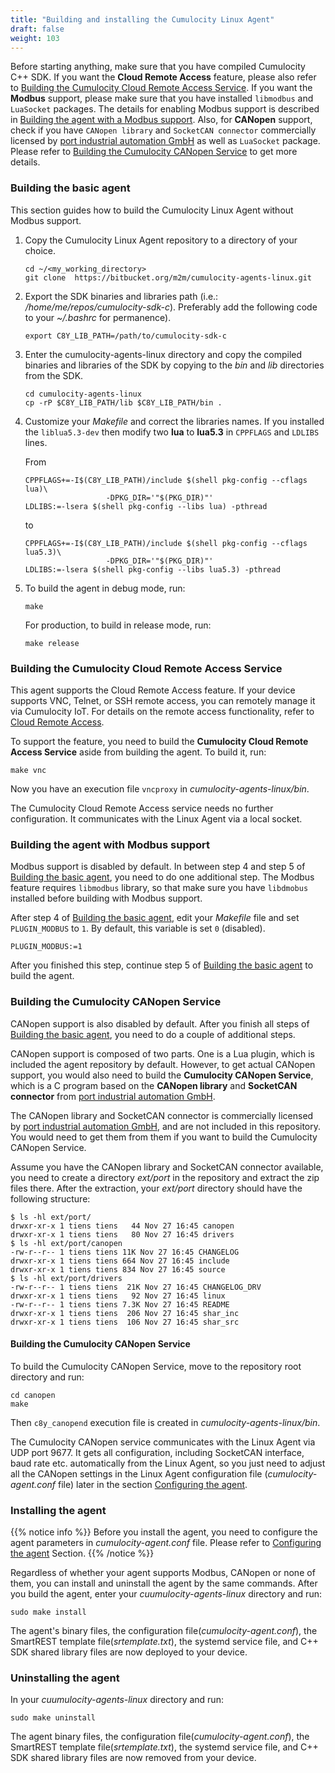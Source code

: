 ```yaml
---
title: "Building and installing the Cumulocity Linux Agent"
draft: false
weight: 103
---
```


Before starting anything, make sure that you have compiled Cumulocity C++ SDK.
If you want the **Cloud Remote Access** feature, please also refer to [Building the Cumulocity Cloud Remote Access Service](#building-the-cumulocity-cloud-remote-access-service).
If you want the **Modbus** support, please make sure that you have installed `libmodbus` and `LuaSocket` packages. The details for enabling Modbus support is described in [Building the agent with a Modbus support](#building-the-agent-with-modbus-support).
Also, for **CANopen** support, check if you have `CANopen library` and `SocketCAN connector` commercially licensed by [port industrial automation GmbH](https://www.port.de/en/products/canopen/software.html) as well as `LuaSocket` package. Please refer to  [Building the Cumulocity CANopen Service](#building-the-cumulocity-cloud-remote-access-service) to get more details.

### Building the basic agent
This section guides how to build the Cumulocity Linux Agent without Modbus support.

1. Copy the Cumulocity Linux Agent repository to a directory of your choice.
    ```shell
    cd ~/<my_working_directory>
    git clone  https://bitbucket.org/m2m/cumulocity-agents-linux.git
    ```

2. Export the SDK binaries and libraries path (i.e.: _/home/me/repos/cumulocity-sdk-c_). Preferably add the following code to your _~/.bashrc_ for permanence).
    ```shell
    export C8Y_LIB_PATH=/path/to/cumulocity-sdk-c
    ```

3. Enter the cumulocity-agents-linux directory and copy the compiled binaries and libraries of the SDK by copying to the _bin_ and _lib_ directories from the SDK.
    ```shell
    cd cumulocity-agents-linux
    cp -rP $C8Y_LIB_PATH/lib $C8Y_LIB_PATH/bin .
    ```

4. Customize your _Makefile_ and correct the libraries names. If you installed the `liblua5.3-dev` then modify two **lua** to **lua5.3** in `CPPFLAGS` and `LDLIBS` lines.

   From
    ```shell
    CPPFLAGS+=-I$(C8Y_LIB_PATH)/include $(shell pkg-config --cflags lua)\
                      -DPKG_DIR='"$(PKG_DIR)"'
    LDLIBS:=-lsera $(shell pkg-config --libs lua) -pthread
    ```
    to
    ```shell
    CPPFLAGS+=-I$(C8Y_LIB_PATH)/include $(shell pkg-config --cflags lua5.3)\
                      -DPKG_DIR='"$(PKG_DIR)"'
    LDLIBS:=-lsera $(shell pkg-config --libs lua5.3) -pthread
    ```

5. To build the agent in debug mode, run:
    ```shell
    make
    ```
    For production, to build in release mode, run:
    ```shell
    make release
    ```

### Building the Cumulocity Cloud Remote Access Service
This agent supports the Cloud Remote Access feature. If your device supports VNC, Telnet, or SSH remote access, you can remotely manage it via Cumulocity IoT. For details on the remote access functionality, refer to [Cloud Remote Access](https://cumulocity.com/guides/users-guide/optional-services#cloud-remote-access).

To support the feature, you need to build the **Cumulocity Cloud Remote Access Service** aside from building the agent. To build it, run:
```shell
make vnc
```
Now you have an execution file `vncproxy` in _cumulocity-agents-linux/bin_.

The Cumulocity Cloud Remote Access service needs no further configuration. It communicates with the Linux Agent via a local socket.

### Building the agent with Modbus support
Modbus support is disabled by default. In between step 4 and step 5 of [Building the basic agent](#basicagent), you need to do one additional step. The Modbus feature requires `libmodbus` library, so that make sure you have `libdmobus` installed before building with Modbus support.

After step 4 of [Building the basic agent](#basicagent), edit your _Makefile_ file and set `PLUGIN_MODBUS` to `1`. By default, this variable is set `0` (disabled).

```shell
PLUGIN_MODBUS:=1
```

After you finished this step, continue step 5 of [Building the basic agent](#building-the-basic-agent) to build the agent.

### Building the Cumulocity CANopen Service
CANopen support is also disabled by default. After you finish all steps of [Building the basic agent](#building-the-basic-agent), you need to do a couple of additional steps.

CANopen support is composed of two parts. One is a Lua plugin, which is included the agent repository by default. However, to get actual CANopen support, you would also need to build the **Cumulocity CANopen Service**, which is a C program based on the **CANopen library** and **SocketCAN connector** from [port industrial automation GmbH](https://www.port.de/en/products/canopen/software.html).

The CANopen library and SocketCAN connector is commercially licensed by [port industrial automation GmbH](https://www.port.de/en/products/canopen/software.html), and are not included in this repository. You would need to get them from them if you want to build the Cumulocity CANopen Service.

Assume you have the CANopen library and SocketCAN connector available, you need to create a directory _ext/port_ in the repository and extract the zip files there. After the extraction, your _ext/port_ directory should have the following structure:

```shell
$ ls -hl ext/port/
drwxr-xr-x 1 tiens tiens   44 Nov 27 16:45 canopen
drwxr-xr-x 1 tiens tiens   80 Nov 27 16:45 drivers
$ ls -hl ext/port/canopen
-rw-r--r-- 1 tiens tiens 11K Nov 27 16:45 CHANGELOG
drwxr-xr-x 1 tiens tiens 664 Nov 27 16:45 include
drwxr-xr-x 1 tiens tiens 834 Nov 27 16:45 source
$ ls -hl ext/port/drivers
-rw-r--r-- 1 tiens tiens  21K Nov 27 16:45 CHANGELOG_DRV
drwxr-xr-x 1 tiens tiens   92 Nov 27 16:45 linux
-rw-r--r-- 1 tiens tiens 7.3K Nov 27 16:45 README
drwxr-xr-x 1 tiens tiens  206 Nov 27 16:45 shar_inc
drwxr-xr-x 1 tiens tiens  106 Nov 27 16:45 shar_src
```

#### Building the Cumulocity CANopen Service

To build the Cumulocity CANopen Service, move to the repository root directory and run:
```shell
cd canopen
make
```
Then `c8y_canopend` execution file is created in _cumulocity-agents-linux/bin_.

The Cumulocity CANopen service communicates with the Linux Agent via UDP port 9677. It gets all configuration, including SocketCAN interface, baud rate etc. automatically from the Linux Agent, so you just need to adjust all the CANopen settings in the Linux Agent configuration file (_cumulocity-agent.conf_ file) later in the section [Configuring the agent](./../configuringagent).

### Installing the agent
{{% notice info %}}
Before you install the agent, you need to configure the agent parameters in _cumulocity-agent.conf_ file. Please refer to [Configuring the agent](./../configuringagent) Section.
{{% /notice %}}

Regardless of whether your agent supports Modbus, CANopen or none of them, you can install and uninstall the agent by the same commands.
After you build the agent, enter your _cuumulocity-agents-linux_ directory and run:
```shell
sudo make install
```
The agent's binary files, the configuration file(_cumulocity-agent.conf_), the SmartREST template file(_srtemplate.txt_), the systemd service file, and C++ SDK shared library files are now deployed to your device.

### Uninstalling the agent
In your _cuumulocity-agents-linux_ directory and run:
```shell
sudo make uninstall
```
The agent binary files, the configuration file(_cumulocity-agent.conf_), the SmartREST template file(_srtemplate.txt_), the systemd service file, and C++ SDK shared library files are now removed from your device.
